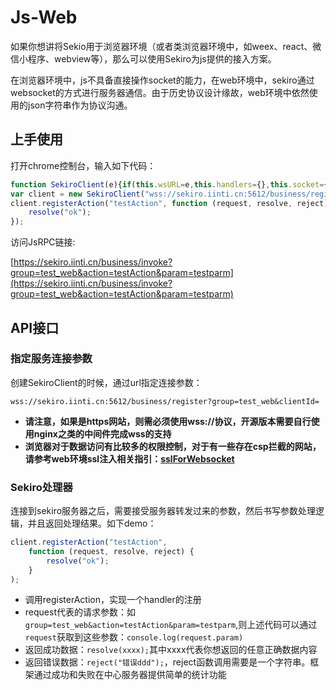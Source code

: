 # Js-Web

如果你想讲将Sekio用于浏览器环境（或者类浏览器环境中，如weex、react、微信小程序、webview等），那么可以使用Sekiro为js提供的接入方案。

在浏览器环境中，js不具备直接操作socket的能力，在web环境中，sekiro通过websocket的方式进行服务器通信。由于历史协议设计缘故，web环境中依然使用的json字符串作为协议沟通。



## 上手使用

打开chrome控制台，输入如下代码：

```javascript
function SekiroClient(e){if(this.wsURL=e,this.handlers={},this.socket={},!e)throw new Error("wsURL can not be empty!!");this.webSocketFactory=this.resolveWebSocketFactory(),this.connect()}SekiroClient.prototype.resolveWebSocketFactory=function(){if("object"==typeof window){var e=window.WebSocket?window.WebSocket:window.MozWebSocket;return function(o){function t(o){this.mSocket=new e(o)}return t.prototype.close=function(){this.mSocket.close()},t.prototype.onmessage=function(e){this.mSocket.onmessage=e},t.prototype.onopen=function(e){this.mSocket.onopen=e},t.prototype.onclose=function(e){this.mSocket.onclose=e},t.prototype.send=function(e){this.mSocket.send(e)},new t(o)}}if("object"==typeof weex)try{console.log("test webSocket for weex");var o=weex.requireModule("webSocket");return console.log("find webSocket for weex:"+o),function(e){try{o.close()}catch(e){}return o.WebSocket(e,""),o}}catch(e){console.log(e)}if("object"==typeof WebSocket)return function(o){return new e(o)};throw new Error("the js environment do not support websocket")},SekiroClient.prototype.connect=function(){console.log("sekiro: begin of connect to wsURL: "+this.wsURL);var e=this;try{this.socket=this.webSocketFactory(this.wsURL)}catch(o){return console.log("sekiro: create connection failed,reconnect after 2s:"+o),void setTimeout(function(){e.connect()},2e3)}this.socket.onmessage(function(o){e.handleSekiroRequest(o.data)}),this.socket.onopen(function(e){console.log("sekiro: open a sekiro client connection")}),this.socket.onclose(function(o){console.log("sekiro: disconnected ,reconnection after 2s"),setTimeout(function(){e.connect()},2e3)})},SekiroClient.prototype.handleSekiroRequest=function(e){console.log("receive sekiro request: "+e);var o=JSON.parse(e),t=o.__sekiro_seq__;if(o.action){var n=o.action;if(this.handlers[n]){var s=this.handlers[n],i=this;try{s(o,function(e){try{i.sendSuccess(t,e)}catch(e){i.sendFailed(t,"e:"+e)}},function(e){i.sendFailed(t,e)})}catch(e){console.log("error: "+e),i.sendFailed(t,":"+e)}}else this.sendFailed(t,"no action handler: "+n+" defined")}else this.sendFailed(t,"need request param {action}")},SekiroClient.prototype.sendSuccess=function(e,o){var t;if("string"==typeof o)try{t=JSON.parse(o)}catch(e){(t={}).data=o}else"object"==typeof o?t=o:(t={}).data=o;(Array.isArray(t)||"string"==typeof t)&&(t={data:t,code:0}),t.code?t.code=0:(t.status,t.status=0),t.__sekiro_seq__=e;var n=JSON.stringify(t);console.log("response :"+n),this.socket.send(n)},SekiroClient.prototype.sendFailed=function(e,o){"string"!=typeof o&&(o=JSON.stringify(o));var t={};t.message=o,t.status=-1,t.__sekiro_seq__=e;var n=JSON.stringify(t);console.log("sekiro: response :"+n),this.socket.send(n)},SekiroClient.prototype.registerAction=function(e,o){if("string"!=typeof e)throw new Error("an action must be string");if("function"!=typeof o)throw new Error("a handler must be function");return console.log("sekiro: register action: "+e),this.handlers[e]=o,this};
var client = new SekiroClient("wss://sekiro.iinti.cn:5612/business/register?group=test_web&clientId=" + Math.random());
client.registerAction("testAction", function (request, resolve, reject) {
    resolve("ok");
});
``` 

访问JsRPC链接:

[https://sekiro.iinti.cn/business/invoke?group=test_web&action=testAction&param=testparm](https://sekiro.iinti.cn/business/invoke?group=test_web&action=testAction&param=testparm)

## API接口

### 指定服务连接参数

创建SekiroClient的时候，通过url指定连接参数：

``wss://sekiro.iinti.cn:5612/business/register?group=test_web&clientId=``

- **请注意，如果是https网站，则需必须使用wss://协议，开源版本需要自行使用nginx之类的中间件完成wss的支持**
- **浏览器对于数据访问有比较多的权限控制，对于有一些存在csp拦截的网站，请参考web环境ssl注入相关指引：[sslForWebsocket](../02_advance/03_sslForWebsocket.md)**

### Sekiro处理器

连接到sekiro服务器之后，需要接受服务器转发过来的参数，然后书写参数处理逻辑，并且返回处理结果。如下demo：

```javascript
client.registerAction("testAction",
    function (request, resolve, reject) {
        resolve("ok");
    }
);
```

- 调用registerAction，实现一个handler的注册
- request代表的请求参数：如``group=test_web&action=testAction&param=testparm``,则上述代码可以通过``request``获取到这些参数：``console.log(request.param)``
- 返回成功数据：``resolve(xxxx);``其中xxxx代表你想返回的任意正确数据内容
- 返回错误数据：``reject("错误ddd");``，reject函数调用需要是一个字符串。框架通过成功和失败在中心服务器提供简单的统计功能